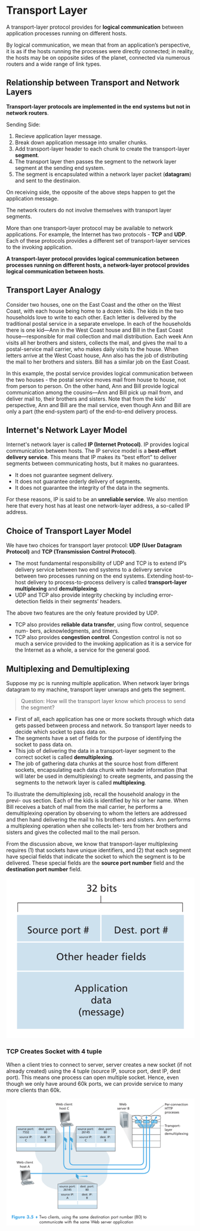 # Transport Layer

A transport-layer protocol provides for **logical communication** between application processes running on different hosts.

By logical communication, we mean that from an application’s perspective, it is as if the hosts running the processes were directly connected; in reality, the hosts may be on opposite sides of the planet, connected via numerous routers and a wide range of link types.

## Relationship between Transport and Network Layers

**Transport-layer protocols are implemented in the end systems but not in network routers**.

Sending Side:

1. Recieve application layer message.
2. Break down application message into smaller chunks.
3. Add transport-layer header to each chunk to create the transport-layer **segment**.
4. The transport layer then passes the segment to the network layer segment at the sending end system.
5. The segment is encapsulated within a network layer packet (**datagram**) and sent to the destinaion.

On receiving side, the opposite of the above steps happen to get the application message.

The network routers do not involve themselves with transport layer segments.

More than one transport-layer protocol may be available to network applications. For example, the Internet has two protocols - **TCP** and **UDP**. Each of these protocols provides a different set of transport-layer services to the invoking application.

**A transport-layer protocol provides logical communication between processes running on different hosts, a network-layer protocol provides logical communication between hosts**.

## Transport Layer Analogy

Consider two houses, one on the East Coast and the other on the West Coast, with each house being home to a dozen kids. The kids in the two households love to write to each other. Each letter is delivered by the traditional postal service in a separate envelope. In each of the households there is one kid—Ann in the West Coast house and Bill in the East Coast house—responsible for mail collection and mail distribution. Each week Ann visits all her brothers and sisters, collects the mail, and gives the mail to a postal-service mail carrier, who makes daily visits to the house. When letters arrive at the West Coast house, Ann also has the job of distributing the mail to her brothers and sisters. Bill has a similar job on the East Coast.

In this example, the postal service provides logical communication between the two houses - the postal service moves mail from house to house, not from person to person. On the other hand, Ann and Bill provide logical communication among the cousins—Ann and Bill pick up mail from, and deliver mail to, their brothers and sisters. Note that from the kids' perspective, Ann and Bill are the mail service, even though Ann and Bill are only a part (the end-system part) of the end-to-end delivery process.

## Internet's Network Layer Model

Internet's network layer is called **IP (Internet Protocol)**. IP provides logical communication between hosts. The IP service model is a **best-effort delivery service**. This means that IP makes its "best effort" to deliver segments between communicating hosts, but it makes no guarantees.

- It does not guarantee segment delivery.
- It does not guarantee orderly delivery of segments.
- It does not guarantee the integrity of the data in the segments.

For these reasons, IP is said to be an **unreliable service**. We also mention here that every host has at least one network-layer address, a so-called IP address.

## Choice of Transport Layer Model

We have two choices for transport layer protocol: **UDP (User Datagram Protocol)** and **TCP (Transmission Control Protocol)**.

- The most fundamental responsibility of UDP and TCP is to extend IP’s delivery service between two end systems to a delivery service between two processes running on the end systems. Extending host-to-host delivery to process-to-process delivery is called **transport-layer multiplexing** and **demultiplexing**.
- UDP and TCP also provide integrity checking by including error- detection fields in their segments’ headers.

The above two features are the only feature provided by UDP.

- TCP also provides **reliable data transfer**, using flow control, sequence num- bers, acknowledgments, and timers.
- TCP also provides **congestion control**. Congestion control is not so much a service provided to the invoking application as it is a service for the Internet as a whole, a service for the general good.

## Multiplexing and Demultiplexing

Suppose my pc is running multiple application. When network layer brings datagram to my machine, transport layer unwraps and gets the segment.

> Question: How will the transport layer know which process to send the segment?

- First of all, each application has one or more sockets through which data gets passed between process and network. So transport layer needs to decide which socket to pass data on.
- The segments have a set of fields for the purpose of identifying the socket to pass data on.
- This job of delivering the data in a transport-layer segment to the correct socket is called **demultiplexing**.
- The job of gathering data chunks at the source host from different sockets, encapsulating each data chunk with header information (that will later be used in demultiplexing) to create segments, and passing the segments to the network layer is called **multiplexing**.

To illustrate the demultiplexing job, recall the household analogy in the previ- ous section. Each of the kids is identified by his or her name. When Bill receives a batch of mail from the mail carrier, he performs a demultiplexing operation by observing to whom the letters are addressed and then hand delivering the mail to his brothers and sisters. Ann performs a multiplexing operation when she collects let- ters from her brothers and sisters and gives the collected mail to the mail person.

From the discussion above, we know that transport-layer multiplexing requires (1) that sockets have unique identifiers, and (2) that each segment have special fields that indicate the socket to which the segment is to be delivered. These special fields are the **source port number** field and the **destination port number** field.

![Source Port and Dest Port](assets/2018-08-12-12-00-56.png)

### TCP Creates Socket with 4 tuple

When a client tries to connect to server, server creates a new socket (if not already created) using the 4 tuple (source IP, source port, dest IP, dest port). This means one process can open multiple socket. Hence, even though we only have around 60k ports, we can provide service to many more clients than 60k.

![](assets/2018-08-12-12-52-24.png)